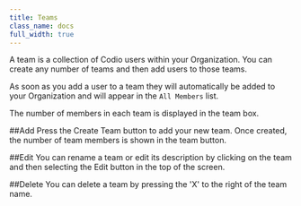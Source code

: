 ```yaml
---
title: Teams
class_name: docs
full_width: true
---
```


A team is a collection of Codio users within your Organization. You can create any number of teams and then add users to those teams.

As soon as you add a user to a team they will automatically be added to your Organization and will appear in the `All Members` list.

The number of members in each team is displayed in the team box.

##Add
Press the Create Team button to add your new team. Once created, the number of team members is shown in the team button.

##Edit
You can rename a team or edit its description by clicking on the team and then selecting the Edit button in the top of the screen.

##Delete
You can delete a team by pressing the 'X' to the right of the team name.


